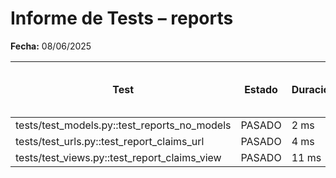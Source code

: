 # Informe de Tests – reports

**Fecha:** 08/06/2025

| Test | Estado | Duración | Mensaje de error (si aplica) |
|-------------------------------------|---------|----------|-------------------------------------|
| tests/test_models.py::test_reports_no_models | PASADO | 2 ms |  |
| tests/test_urls.py::test_report_claims_url | PASADO | 4 ms |  |
| tests/test_views.py::test_report_claims_view | PASADO | 11 ms |  |
